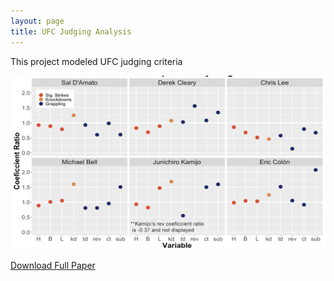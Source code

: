 ```yaml
---
layout: page
title: UFC Judging Analysis
---
```


This project modeled UFC judging criteria


![Image](/assets/images/judges.png)


[Download Full Paper](https://oconnellryan.github.io/assets/thesis.pdf)

